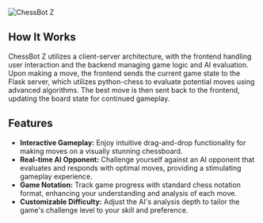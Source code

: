 ![ChessBot Z](https://github.com/zodrickjohn/ChessBot-Z/blob/main/Screenshot%20(287).png)

## How It Works

ChessBot Z utilizes a client-server architecture, with the frontend handling user interaction and the backend managing game logic and AI evaluation. Upon making a move, the frontend sends the current game state to the Flask server, which utilizes python-chess to evaluate potential moves using advanced algorithms. The best move is then sent back to the frontend, updating the board state for continued gameplay.

## Features

- **Interactive Gameplay:** Enjoy intuitive drag-and-drop functionality for making moves on a visually stunning chessboard.
- **Real-time AI Opponent:** Challenge yourself against an AI opponent that evaluates and responds with optimal moves, providing a stimulating gameplay experience.
- **Game Notation:** Track game progress with standard chess notation format, enhancing your understanding and analysis of each move.
- **Customizable Difficulty:** Adjust the AI's analysis depth to tailor the game's challenge level to your skill and preference.

